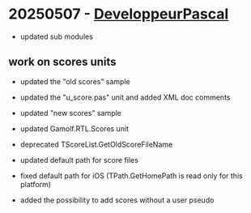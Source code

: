 # 20250507 - [DeveloppeurPascal](https://github.com/DeveloppeurPascal)

* updated sub modules

## work on scores units

* updated the "old scores" sample
* updated the "u_score.pas" unit and added XML doc comments

* updated "new scores" sample
* updated Gamolf.RTL.Scores unit
* deprecated TScoreList<T>.GetOldScoreFileName
* updated default path for score files
* fixed default path for iOS (TPath.GetHomePath is read only for this platform)
* added the possibility to add scores without a user pseudo
